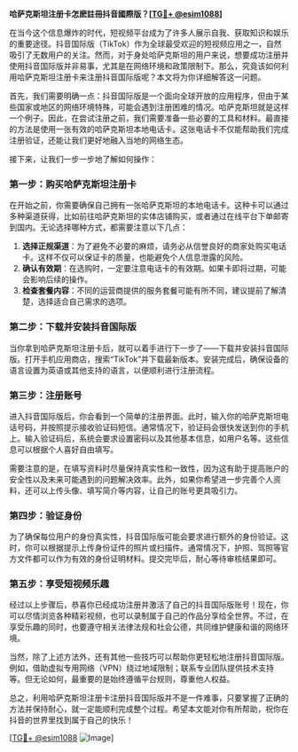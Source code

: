 **哈萨克斯坦注册卡怎麽註冊抖音國際版？[[TG💪+ @esim1088](https://t.me/s/esim1088)]**

在当今这个信息爆炸的时代，短视频平台成为了许多人展示自我、获取知识和娱乐的重要途径。抖音国际版（TikTok）作为全球最受欢迎的短视频应用之一，自然吸引了无数用户的关注。然而，对于身处哈萨克斯坦的用户来说，想要成功注册并使用抖音国际版并非易事，尤其是在网络环境和政策限制下。那么，究竟该如何利用哈萨克斯坦注册卡来注册抖音国际版呢？本文将为你详细解答这一问题。

首先，我们需要明确一点：抖音国际版是一个面向全球开放的应用程序，但由于某些国家或地区的网络环境特殊，可能会遇到注册困难的情况。哈萨克斯坦就是这样一个例子。因此，在尝试注册之前，我们需要准备一些必要的工具和材料。最直接的方法是使用一张有效的哈萨克斯坦本地电话卡。这张电话卡不仅能帮助我们完成注册验证，还能让我们更好地融入当地的网络生态。

接下来，让我们一步一步地了解如何操作：

### 第一步：购买哈萨克斯坦注册卡

在开始之前，你需要确保自己拥有一张哈萨克斯坦的本地电话卡。这种卡可以通过多种渠道获得，比如前往哈萨克斯坦的实体店铺购买，或者通过在线平台下单邮寄到国内。无论选择哪种方式，都需要注意以下几点：

1. **选择正规渠道**：为了避免不必要的麻烦，请务必从信誉良好的商家处购买电话卡。这样不仅可以保证卡的质量，也能避免个人信息泄露的风险。
2. **确认有效期**：在选购时，一定要注意电话卡的有效期。如果卡即将过期，可能会影响后续的操作。
3. **检查套餐内容**：不同的运营商提供的服务套餐可能有所不同，建议提前了解清楚，选择适合自己需求的选项。

### 第二步：下载并安装抖音国际版

当你拿到哈萨克斯坦注册卡后，就可以着手进行下一步了——下载并安装抖音国际版。打开手机应用商店，搜索“TikTok”并下载最新版本。安装完成后，确保设备的语言设置为英语或其他支持的语言，以便顺利进行注册流程。

### 第三步：注册账号

进入抖音国际版后，你会看到一个简单的注册界面。此时，输入你的哈萨克斯坦电话号码，并按照提示接收验证码短信。通常情况下，验证码会很快发送到你的手机上。输入验证码后，系统会要求设置密码以及其他基本信息，如用户名等。这些信息可以根据个人喜好自由填写。

需要注意的是，在填写资料时尽量保持真实性和一致性，因为这有助于提高账户的安全性以及未来可能遇到的问题解决效率。此外，如果你希望进一步完善个人资料，还可以上传头像、填写简介等内容，让自己的账号更具吸引力。

### 第四步：验证身份

为了确保每位用户的身份真实性，抖音国际版可能会要求进行额外的身份验证。这时，你可以根据提示上传身份证件的照片或扫描件。通常情况下，护照、驾照等官方文件都可以作为有效的身份证明材料。提交完毕后，耐心等待审核结果即可。

### 第五步：享受短视频乐趣

经过以上步骤后，恭喜你已经成功注册并激活了自己的抖音国际版账号！现在，你可以尽情浏览各种精彩视频，也可以录制属于自己的作品分享给全世界。不过，在享受乐趣的同时，也要遵守相关法律法规和社会公德，共同维护健康和谐的网络环境。

当然，除了上述方法外，还有其他一些技巧可以帮助你更轻松地注册抖音国际版。例如，借助虚拟专用网络（VPN）绕过地域限制；联系专业团队提供技术支持等。但无论如何，最重要的是始终遵循平台规则，尊重他人权益。

总之，利用哈萨克斯坦注册卡注册抖音国际版并不是一件难事，只要掌握了正确的方法并保持耐心，就一定能顺利完成整个过程。希望本文能对你有所帮助，祝你在抖音的世界里找到属于自己的快乐！

[[TG💪+ @esim1088](https://t.me/s/esim1088) ![Image](https://i.postimg.cc/4NQfJmqS/Snipaste-2025-05-13-00-14-12.png)]